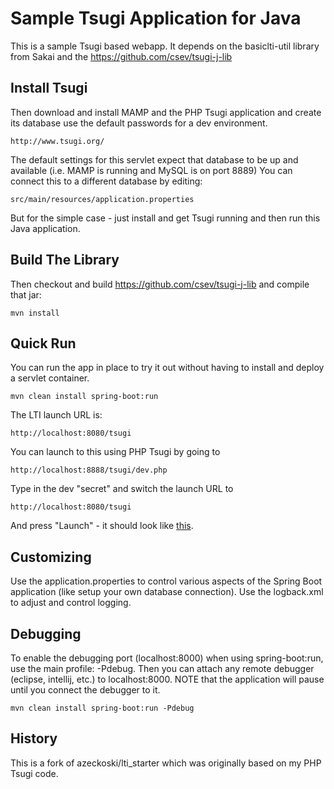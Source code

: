 Sample Tsugi Application for Java
=================================

This is a sample Tsugi based webapp.  It depends on the basiclti-util library from Sakai and the https://github.com/csev/tsugi-j-lib

Install Tsugi
-------------

Then download and install MAMP and  the PHP Tsugi application and create its database use the 
default passwords for a dev environment.

    http://www.tsugi.org/

The default settings for this servlet expect that database to be up and
available (i.e. MAMP is running and MySQL is on port 8889)  You can connect this
to a different database by editing:

    src/main/resources/application.properties

But for the simple case - just install and get Tsugi running and then run 
this Java application.

Build The Library
-----------------

Then checkout and build https://github.com/csev/tsugi-j-lib and compile that jar:

    mvn install
    
Quick Run
---------
You can run the app in place to try it out without having to install and deploy a servlet container.

    mvn clean install spring-boot:run

The LTI launch URL is:

    http://localhost:8080/tsugi

You can launch to this using PHP Tsugi by going to 

    http://localhost:8888/tsugi/dev.php

Type in the dev "secret" and switch the launch URL to 

    http://localhost:8080/tsugi
    
And press "Launch" - it should look like <a href="https://raw.githubusercontent.com/csev/tsugi-j-sample/master/success.png" target="_blank">this</a>.

Customizing
-----------
Use the application.properties to control various aspects of the Spring Boot application (like setup your own database connection).
Use the logback.xml to adjust and control logging.

Debugging
---------
To enable the debugging port (localhost:8000) when using spring-boot:run, use the main profile: -Pdebug. Then you can attach any remote debugger (eclipse, intellij, etc.) to localhost:8000. NOTE that the application will pause until you connect the debugger to it.

    mvn clean install spring-boot:run -Pdebug
    
History
-------

This is a fork of azeckoski/lti\_starter which was originally based on my PHP Tsugi code.



